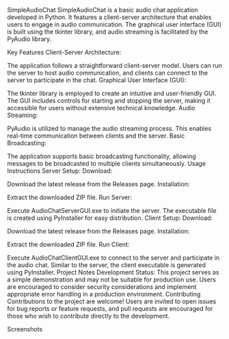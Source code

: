 SimpleAudioChat
SimpleAudioChat is a basic audio chat application developed in Python. It features a client-server architecture that enables users to engage in audio communication. The graphical user interface (GUI) is built using the tkinter library, and audio streaming is facilitated by the PyAudio library.

Key Features
Client-Server Architecture:

The application follows a straightforward client-server model. Users can run the server to host audio communication, and clients can connect to the server to participate in the chat.
Graphical User Interface (GUI):

The tkinter library is employed to create an intuitive and user-friendly GUI. The GUI includes controls for starting and stopping the server, making it accessible for users without extensive technical knowledge.
Audio Streaming:

PyAudio is utilized to manage the audio streaming process. This enables real-time communication between clients and the server.
Basic Broadcasting:

The application supports basic broadcasting functionality, allowing messages to be broadcasted to multiple clients simultaneously.
Usage Instructions
Server Setup:
Download:

Download the latest release from the Releases page.
Installation:

Extract the downloaded ZIP file.
Run Server:

Execute AudioChatServerGUI.exe to initiate the server. The executable file is created using PyInstaller for easy distribution.
Client Setup:
Download:

Download the latest release from the Releases page.
Installation:

Extract the downloaded ZIP file.
Run Client:

Execute AudioChatClientGUI.exe to connect to the server and participate in the audio chat. Similar to the server, the client executable is generated using PyInstaller.
Project Notes
Development Status:
This project serves as a simple demonstration and may not be suitable for production use. Users are encouraged to consider security considerations and implement appropriate error handling in a production environment.
Contributing
Contributions to the project are welcome! Users are invited to open issues for bug reports or feature requests, and pull requests are encouraged for those who wish to contribute directly to the development.

Screenshots
